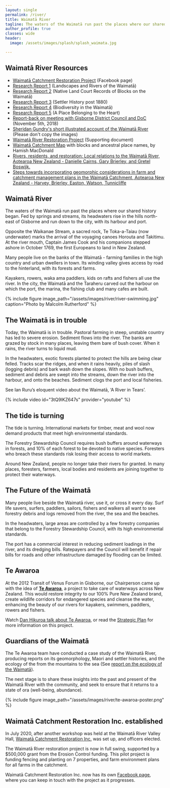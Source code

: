 ```yaml
---
layout: single
permalink: /river/
title: Waimatā River
tagline: The waters of the Waimatā run past the places where our shared history began.
author_profile: true
classes: wide
header:
  image: /assets/images/splash/splash_waimata.jpg

---
```


## Waimatā River Resources

- [Waimatā Catchment Restoration Project](https://www.facebook.com/Waimata-Catchment-Restoration-Project-112407203838612/) (Facebook page)
- [Research Report 1](/assets/documents/WaimataReport1.pdf) (Landscapes and Rivers of the Waimatā)
- [Research Report 2](/assets/documents/WaimataReport2.pdf) (Native Land Court Records of Blocks on the Waimatā)
- [Research Report 3](/assets/documents/WaimataReport3.pdf) (Settler History post 1880)
- [Research Report 4](/assets/documents/BiodiversityInTheWaimataCatchmentReport.pdf) (Biodiversity in the Waimatā)
- [Research Report 5](/assets/documents/WaimataAPlaceBelongingToTheHeart.pdf) (A Place Belonging to the Heart)
- [Report-back on meeting with Gisborne District Council and DoC](/assets/documents/ListeningToTheWaimataRiverNov2018.pdf) (November 5th, 2018)
- [Sheridan Gundry's short illustrated account of the Waimatā River](/assets/documents/SheridanGundryWaimataRiver.pdf) (Please don't copy the images)
- [Waimatā River Restoration Project](/assets/documents/WaimataRiverRestorationProject.pdf) (Supporting document)
- [Waimatā Catchment Map](/assets/documents/raukumara_hi-res_opt.pdf) with blocks and ancestral place names, by Hamish MacDonald
- [Rivers, residents, and restoration: Local relations to the Waimatā River, Aotearoa New Zealand - Danielle Cairns, Gary Brierley, and Gretel Boswijk.](/assets/documents/CairnsEtAlAugust2021.pdf)
- [Steps towards incorporating geomorphic considerations in farm and catchment management plans in the Waimatā Catchment, Aotearoa New Zealand - Harvey, Brierley, Easton, Watson, Tunnicliffe](/assets/documents/HarveyEtAlAugust2021.pdf)


## Waimatā River

The waters of the Waimatā run past the places where our shared history began. Fed by springs and streams, its headwaters rise in the hills north-east of Gisborne and run down to the city, with its harbour and port.

Opposite the Waikanae Stream, a sacred rock, Te Toka-a-Taiau (now underwater) marks the arrival of the voyaging canoes Horouta and Takitimu. At the river mouth, Captain James Cook and his companions stepped ashore in October 1769, the first Europeans to land in New Zealand.

Many people live on the banks of the Waimatā - farming families in the high country and urban dwellers in town. Its winding valley gives access by road to the hinterland, with its forests and farms.

Kayakers, rowers, waka ama paddlers, kids on rafts and fishers all use the river. In the city, the Waimatā and the Taraheru carved out the harbour on which the port, the marina, the fishing club and many cafes are built.

{% include figure image_path="/assets/images/river/river-swimming.jpg" caption="Photo by Malcolm Rutherford" %}

## The Waimatā is in trouble

Today, the Waimatā is in trouble. Pastoral farming in steep, unstable country has led to severe erosion. Sediment flows into the river. The banks are grazed by stock in many places, leaving them bare of bush cover. When it rains, the river turns to liquid mud.

In the headwaters, exotic forests planted to protect the hills are being clear felled. Tracks scar the ridges, and when it rains heavily, piles of slash (logging debris) and bark wash down the slopes. With no bush buffers, sediment and debris are swept into the streams, down the river into the harbour, and onto the beaches. Sediment clogs the port and local fisheries.

See Ian Ruru’s eloquent video about the Waimatā, ‘A River in Tears’.

{% include video id="3tQ9lKZ647s" provider="youtube" %}


## The tide is turning

The tide is turning. International markets for timber, meat and wool now demand products that meet high environmental standards.

The Forestry Stewardship Council requires bush buffers around waterways in forests, and 10% of each forest to be devoted to native species. Foresters who breach these standards risk losing their access to world markets.

Around New Zealand, people no longer take their rivers for granted. In many places, foresters, farmers, local bodies and residents are joining together to protect their waterways.


## The Future of the Waimatā

Many people live beside the Waimatā river, use it, or cross it every day. Surf life savers, surfers, paddlers, sailors, fishers and walkers all want to see forestry debris and logs removed from the river, the sea and the beaches.

In the headwaters, large areas are controlled by a few forestry companies that belong to the Forestry Stewardship Council, with its high environmental standards.

The port has a commercial interest in reducing sediment loadings in the river, and its dredging bills. Ratepayers and the Council will benefit if repair bills for roads and other infrastructure damaged by flooding can be limited.


## Te Awaroa

At the 2012 Transit of Venus Forum in Gisborne, our Chairperson came up with the idea of **[Te Awaroa](/assets/documents/TeAwaroaForestAndBird.pdf)**, a project to take care of waterways across New Zealand. This would restore integrity to our 100% Pure New Zealand brand, create wildlife corridors for endangered species and cleanse the water, enhancing the beauty of our rivers for kayakers, swimmers, paddlers, rowers and fishers. 

Watch [Dan Hikuroa talk about Te Awaroa](https://www.newsroom.co.nz/@future-learning/2018/10/01/260029/another-approach-to-our-freshwater-crisis), or read the [Strategic Plan](/assets/documents/TeAwaroaStrategicPlan.pdf) for more information on this project.


## Guardians of the Waimatā

The Te Awaroa team have conducted a case study of the Waimatā River, producing reports on its geomorphology, Maori and settler histories, and the ecology of the from the mountains to the sea (See [report on the ecology of the Waimatā](/assets/documents/BiodiversityInTheWaimataCatchmentReport.pdf)).

The next stage is to share these insights into the past and present of the Waimatā River with the community, and seek to ensure that it returns to a state of ora (well-being, abundance). 

{% include figure image_path="/assets/images/river/te-awaroa-poster.png" %}


## Waimatā Catchment Restoration Inc. established

In July 2020, after another workshop was held at the Waimatā River Valley Hall, [Waimatā Catchment Restoration Inc.](https://www.facebook.com/Waimata-Catchment-Restoration-Project-112407203838612/) was set up, and officers elected.

The Waimatā River restoration project is now in full swing, supported by a $500,000 grant from the Erosion Control funding.  This pilot project is funding fencing and planting on 7 properties, and farm environment plans for all farms in the catchment.

Waimatā Catchment Restoration Inc. now has its own [Facebook page](https://www.facebook.com/Waimata-Catchment-Restoration-Project-112407203838612/), where you can keep in touch with the project as it progresses.
